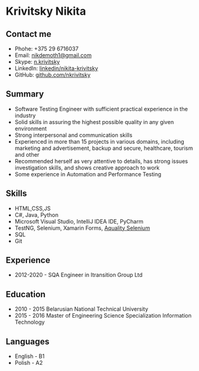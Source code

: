 # Krivitsky Nikita

## Contact me
- Phohe: +375 29 6716037  
- Email: nikdemoth1@gmail.com  
- Skype: [n.krivitsky](skype:n.krivitsky?add)  
- LinkedIn: [linkedin/nikita-krivitsky](www.linkedin.com/in/nikita-krivitsky)  
- GitHub: [github.com/nkrivitsky](https://github.com/nkrivitsky)  

## Summary
- Software Testing Engineer with sufficient practical experience in the industry  
- Solid skills in assuring the highest possible quality in any given environment  
- Strong interpersonal and communication skills  
- Experienced in more than 15 projects in various domains, including marketing and advertisement, backup and secure, healthcare, tourism and other  
- Recommended herself as very attentive to details, has strong issues investigation skills, and shows creative approach to work  
- Some experience in Automation and Performance Testing  

## Skills
- HTML,CSS,JS
- C#, Java, Python
- Microsoft Visual Studio, IntelliJ IDEA IDE, PyCharm
- TestNG, Selenium, Xamarin Forms, [Aquality Selenium](https://github.com/aquality-automation/aquality-selenium-java/)
- SQL
- Git

## Experience
- 2012-2020 - SQA Engineer in Itransition Group Ltd

## Education
- 2010 - 2015 Belarusian National Technical University
- 2015 - 2016 Master of Engineering Science Specialization Information Technology

## Languages
- English - B1 
- Polish - A2